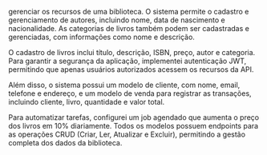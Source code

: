 gerenciar os recursos de uma biblioteca. O sistema permite o cadastro e gerenciamento de autores, incluindo nome, data de nascimento e nacionalidade. As categorias de livros também podem ser cadastradas e gerenciadas, com informações como nome e descrição.

O cadastro de livros inclui título, descrição, ISBN, preço, autor e categoria. Para garantir a segurança da aplicação, implementei autenticação JWT, permitindo que apenas usuários autorizados acessem os recursos da API.

Além disso, o sistema possui um modelo de cliente, com nome, email, telefone e endereço, e um modelo de venda para registrar as transações, incluindo cliente, livro, quantidade e valor total.

Para automatizar tarefas, configurei um job agendado que aumenta o preço dos livros em 10% diariamente. Todos os modelos possuem endpoints para as operações CRUD (Criar, Ler, Atualizar e Excluir), permitindo a gestão completa dos dados da biblioteca.